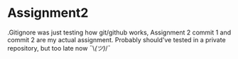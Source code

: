 # Assignment2 
.Gitignore was just testing how git/github works, Assignment 2 commit 1 and commit 2 are my actual assignment.
Probably should've tested in a private repository, but too late now ¯\\_(ツ)_/¯
